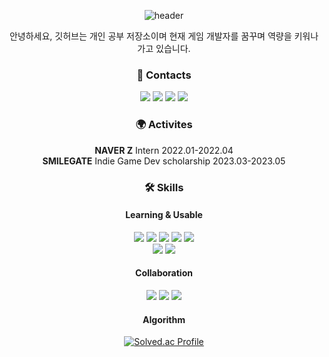 <div align=center>
  
  ![header](https://capsule-render.vercel.app/api?type=waving&color=0:0FF0B3,100:036ED9&customColorList=0,2,2,5,30&text=Hi,%20I'm%20SeungHyun!%20&fontColor=FFFFFF&animation=twinkling&fontSize=35&fontAlignY=40&fontAlign=50&height=250)

안녕하세요, 깃허브는 개인 공부 저장소이며 현재 게임 개발자를 꿈꾸며 역량을 키워나가고 있습니다.


<div align=center>
  
### 👋 Contacts
<a href="https://cooperative-ease-f50.notion.site/dc09026a1f5247959e8eb698f6123c9c?pvs=4"><img src="https://img.shields.io/badge/Portfolio-000000?style=flat-square&logo=notion&logoColor=FFFFFF"/></a>
  <a href="https://velog.io/@strurao" target="_blank"><img src="https://img.shields.io/badge/Blog-20C997?style=flat-square&logo=velog&logoColor=FFFFFF"/></a>
  <a href="https://www.youtube.com/@strurao"><img src="https://img.shields.io/badge/Youtube-FF0000?style=flat-square&logo=youtube&logoColor=white&link=https://www.youtube.com/@strurao"/></a>
  <img src="https://img.shields.io/badge/strurao@gmail.com-EA4335?style=flat-square&logo=gmail&logoColor=FFFFFF"/>
</div>

  
### 🌍 Activites
<div align=center>

**NAVER Z** Intern 2022.01-2022.04
 <br>
**SMILEGATE** Indie Game Dev scholarship 2023.03-2023.05
</div>

### 🛠 Skills
#### Learning & Usable
<div align=center>
  <img src="https://img.shields.io/badge/C++-00599C?style=flat-square&logo=c%2B%2B&logoColor=white">
  <img src="https://img.shields.io/badge/-C%23-000000?style=flat-square&logo=Csharp&logoColor=white">
  <img src="https://img.shields.io/badge/Typescript-3178C6?style=flat-square&logo=typescript&logoColor=white">
  <img src="https://img.shields.io/badge/Python-3776AB?style=flat-square&logo=python&logoColor=white"> 
  <img src="https://img.shields.io/badge/Rust-000000?style=flat-square&logo=rust&logoColor=white">
 <br>
  <img src="https://img.shields.io/badge/Unreal Engine-0E1128?style=flat-square&logo=unreal engine&logoColor=white">
  <img src="https://img.shields.io/badge/Unity Engine-002244?style=flat-square&logo=unity&logoColor=white">
  <br>
</div>

#### Collaboration
<div align=center>
  <img src="https://img.shields.io/badge/Slack-4A154B?style=flat-square&logo=slack&logoColor=white">
  <img src="https://img.shields.io/badge/Github-181717?style=flat-square&logo=github&logoColor=white">
  <img src="https://img.shields.io/badge/Git-F05032?style=flat-square&logo=git&logoColor=white">
  <br>

#### Algorithm
[![Solved.ac Profile](http://mazassumnida.wtf/api/v2/generate_badge?boj=strurao)](https://solved.ac/strurao/)


</div>
